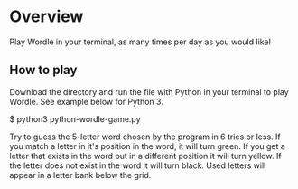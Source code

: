 # Overview

Play Wordle in your terminal, as many times per day as you would like!

## How to play

Download the directory and run the file with Python in your terminal to play Wordle. See example below for Python 3.

$ python3 python-wordle-game.py 

Try to guess the 5-letter word chosen by the program in 6 tries or less. If you match a letter in it's position in the word, it will turn green. If you get a letter that exists in the word but in a different position it will turn yellow. If the letter does not exist in the word it will turn black. Used letters will appear in a letter bank below the grid. 
